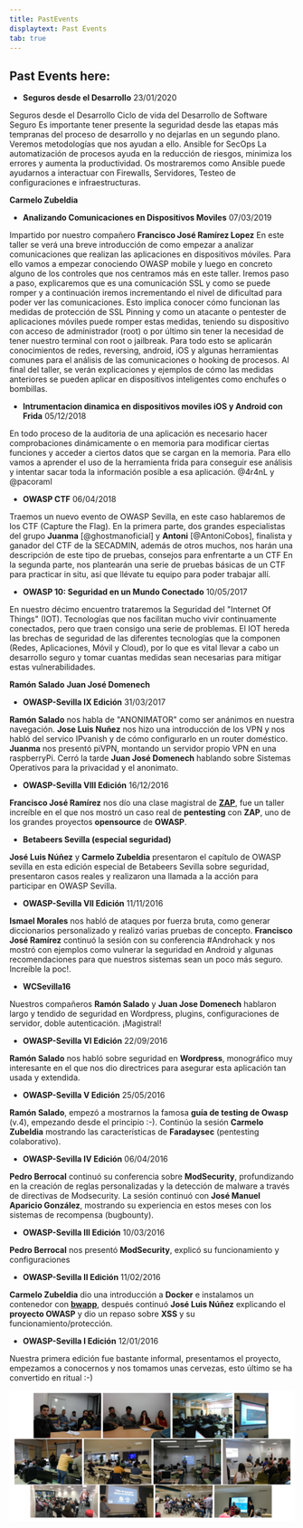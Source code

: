```yaml
---
title: PastEvents
displaytext: Past Events
tab: true
---
```


## Past Events here:


  - **Seguros desde el Desarrollo** 23/01/2020

Seguros desde el Desarrollo
Ciclo de vida del Desarrollo de Software Seguro
Es importante tener presente la seguridad desde las etapas más tempranas del proceso de desarrollo y no dejarlas en un segundo plano. Veremos metodologías que nos ayudan a ello.
Ansible for SecOps
La automatización de procesos ayuda en la reducción de riesgos, minimiza los errores y aumenta la productividad. Os mostraremos como Ansible puede ayudarnos a interactuar con Firewalls, Servidores, Testeo de configuraciones e infraestructuras.

**Carmelo Zubeldia**

  - **Analizando Comunicaciones en Dispositivos Moviles** 07/03/2019

Impartido por nuestro compañero **Francisco José Ramírez Lopez** 
En este taller se verá una breve introducción de como empezar a analizar comunicaciones que realizan las aplicaciones en dispositivos móviles. Para ello vamos a empezar conociendo OWASP mobile y luego en concreto alguno de los controles que nos centramos más en este taller. Iremos paso a paso, explicaremos que es una comunicación SSL y como se puede romper y a continuación iremos incrementando el nivel de dificultad para poder ver las comunicaciones.
Esto implica conocer cómo funcionan las medidas de protección de SSL Pinning y como un atacante o pentester de aplicaciones móviles puede romper estas medidas, teniendo su dispositivo con acceso de administrador (root) o por último sin tener la necesidad de tener nuestro terminal con root o jailbreak.
Para todo esto se aplicarán conocimientos de redes, reversing, android, iOS y algunas herramientas comunes para el análisis de las comunicaciones o hooking de procesos. Al final del taller, se verán explicaciones y ejemplos de cómo las medidas anteriores se pueden aplicar en dispositivos inteligentes como enchufes o bombillas.


  - **Intrumentacion dinamica en dispositivos moviles iOS y Android con Frida** 05/12/2018

En todo proceso de la auditoria de una aplicación es necesario hacer comprobaciones dinámicamente o en memoria para modificar ciertas funciones y acceder a ciertos datos que se cargan en la memoria. Para ello vamos a aprender el uso de la herramienta frida para conseguir ese análisis y intentar sacar toda la información posible a esa aplicación.
@4r4nL y @pacoraml  


  - **OWASP CTF** 06/04/2018

Traemos un nuevo evento de OWASP Sevilla, en este caso hablaremos de los CTF (Capture the Flag).
En la primera parte, dos grandes especialistas del grupo **Juanma** [@ghostmanoficial] y **Antoni** [@AntoniCobos], finalista y ganador del CTF de la SECADMIN, además de otros muchos, nos harán una descripción de este tipo de pruebas, consejos para enfrentarte a un CTF
En la segunda parte, nos plantearán una serie de pruebas básicas de un CTF para practicar in situ, así que llévate tu equipo para poder trabajar allí.


  - **OWASP 10: Seguridad en un Mundo Conectado** 10/05/2017

En nuestro décimo encuentro trataremos la Seguridad del "Internet Of Things" (IOT). Tecnologías que nos facilitan mucho vivir continuamente conectados, pero que traen consigo una serie de problemas. El IOT hereda las brechas de seguridad de las diferentes tecnologías que la componen (Redes, Aplicaciones, Móvil y Cloud), por lo que es vital llevar a cabo un desarrollo seguro y tomar cuantas medidas sean necesarias para mitigar estas vulnerabilidades.

**Ramón Salado** 
**Juan José Domenech**


  - **OWASP-Sevilla IX Edición** 31/03/2017

**Ramón Salado** nos habla de "ANONIMATOR" como ser anánimos en nuestra
navegación. **Jose Luis Nuñez** nos hizo una introducción de los VPN y
nos habló del servico IPvanish y de cómo configurarlo en un router
doméstico. **Juanma** nos presentó piVPN, montando un servidor propio
VPN en una raspberryPi. Cerró la tarde **Juan José Domenech** hablando
sobre Sistemas Operativos para la privacidad y el anonimato.

  - **OWASP-Sevilla VIII Edición** 16/12/2016

**Francisco José Ramírez** nos dío una clase magistral de
[**ZAP**](https://www.owasp.org/index.php/OWASP_Zed_Attack_Proxy_Project), 
fue un taller increíble en el que nos mostró un caso real de
**pentesting** con **ZAP**, uno de los grandes proyectos **opensource**
de **OWASP**.

  - **Betabeers Sevilla (especial seguridad)**

**José Luis Núñez** y **Carmelo Zubeldia** presentaron el capítulo de
OWASP sevilla en esta edición especial de Betabeers Sevilla sobre
seguridad, presentaron casos reales y realizaron una llamada a la acción
para participar en OWASP Sevilla.

  - **OWASP-Sevilla VII Edición** 11/11/2016

**Ismael Morales** nos habló de ataques por fuerza bruta, como generar
diccionarios personalizado y realizó varias pruebas de concepto.
**Francisco José Ramírez** continuó la sesión con su conferencia
\#Androhack y nos mostró con ejemplos como vulnerar la seguridad en
Android y algunas recomendaciones para que nuestros sistemas sean un
poco más seguro. Increíble la poc\!.

  - **WCSevilla16**

Nuestros compañeros **Ramón Salado** y **Juan Jose Domenech** hablaron
largo y tendido de seguridad en Wordpress, plugins, configuraciones de
servidor, doble autenticación. ¡Magistral\!

  - **OWASP-Sevilla VI Edición** 22/09/2016

**Ramón Salado** nos habló sobre seguridad en **Wordpress**, monográfico
muy interesante en el que nos dio directrices para asegurar esta
aplicación tan usada y extendida.

  - **OWASP-Sevilla V Edición** 25/05/2016

**Ramón Salado**, empezó a mostrarnos la famosa **guía de testing de
Owasp** (v.4), empezando desde el principio :-). Continúo la sesión
**Carmelo Zubeldia** mostrando las características de **Faradaysec**
(pentesting colaborativo).

  - **OWASP-Sevilla IV Edición** 06/04/2016

**Pedro Berrocal** continuó su conferencia sobre **ModSecurity**,
profundizando en la creación de reglas personalizadas y la detección de
malware a través de directivas de Modsecurity. La sesión continuó con
**José Manuel Aparicio González**, mostrando su experiencia en estos
meses con los sistemas de recompensa (bugbounty).

  - **OWASP-Sevilla III Edición** 10/03/2016

**Pedro Berrocal** nos presentó **ModSecurity**, explicó su
funcionamiento y configuraciones

  - **OWASP-Sevilla II Edición** 11/02/2016

**Carmelo Zubeldia** dio una introducción a **Docker** e instalamos un
contenedor con [**bwapp**](http://www.itsecgames.com/), después continuó
**José Luis Núñez** explicando el **proyecto OWASP** y dio un repaso
sobre **XSS** y su funcionamiento/protección.

  - **OWASP-Sevilla I Edición** 12/01/2016

Nuestra primera edición fue bastante informal, presentamos el proyecto,
empezamos a conocernos y nos tomamos unas cervezas, esto último se ha
convertido en ritual :-)


![Owasp Sevilla](assets/images/owaspReu.png)

